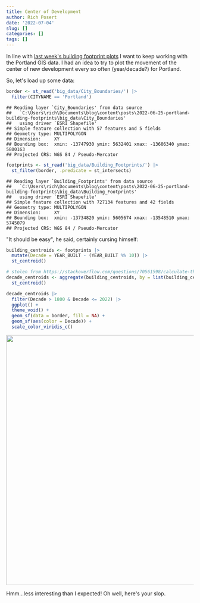```yaml
---
title: Center of Development
author: Rich Posert
date: '2022-07-04'
slug: []
categories: []
tags: []
---
```




In line with [last week's building footprint plots](/posts/2022-06-25-portland-building-footprints/)
I want to keep working with the Portland GIS data. I had an idea to try to
plot the movement of the center of new development every so often (year/decade?)
for Portland.

So, let's load up some data:


```r
border <- st_read('big_data/City_Boundaries/') |> 
  filter(CITYNAME == 'Portland')
```

```
## Reading layer `City_Boundaries' from data source 
##   `C:\Users\rich\Documents\blog\content\posts\2022-06-25-portland-building-footprints\big_data\City_Boundaries' 
##   using driver `ESRI Shapefile'
## Simple feature collection with 57 features and 5 fields
## Geometry type: MULTIPOLYGON
## Dimension:     XY
## Bounding box:  xmin: -13747930 ymin: 5632401 xmax: -13606340 ymax: 5800163
## Projected CRS: WGS 84 / Pseudo-Mercator
```

```r
footprints <- st_read('big_data/Building_Footprints/') |> 
  st_filter(border, .predicate = st_intersects)
```

```
## Reading layer `Building_Footprints' from data source 
##   `C:\Users\rich\Documents\blog\content\posts\2022-06-25-portland-building-footprints\big_data\Building_Footprints' 
##   using driver `ESRI Shapefile'
## Simple feature collection with 727134 features and 42 fields
## Geometry type: MULTIPOLYGON
## Dimension:     XY
## Bounding box:  xmin: -13734820 ymin: 5605674 xmax: -13548510 ymax: 5745079
## Projected CRS: WGS 84 / Pseudo-Mercator
```

"It should be easy", he said, certainly cursing himself:


```r
building_centroids <- footprints |> 
  mutate(Decade = YEAR_BUILT - (YEAR_BUILT %% 10)) |> 
  st_centroid()

# stolen from https://stackoverflow.com/questions/70561598/calculate-the-average-of-a-cloud-of-points-based-on-a-grouping-variable-with-sf
decade_centroids <- aggregate(building_centroids, by = list(building_centroids$Decade), FUN = function(x) x = x[1]) |> 
  st_centroid()

decade_centroids |> 
  filter(Decade > 1800 & Decade <= 2022) |> 
  ggplot() +
  theme_void() +
  geom_sf(data = border, fill = NA) +
  geom_sf(aes(color = Decade)) +
  scale_color_viridis_c()
```

<img src="{{< blogdown/postref >}}index_files/figure-html/initial-plot-1.png" width="672" />

Hmm...less interesting than I expected! Oh well, here's your slop.
